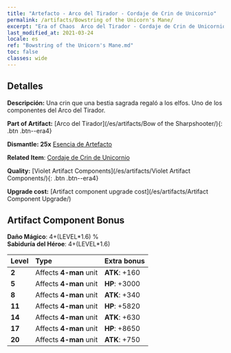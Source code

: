 ```yaml
---
title: "Artefacto - Arco del Tirador - Cordaje de Crin de Unicornio"
permalink: /artifacts/Bowstring of the Unicorn's Mane/
excerpt: "Era of Chaos  Arco del Tirador - Cordaje de Crin de Unicornio. Una crin que una bestia sagrada regaló a los elfos. Uno de los componentes del Arco del Tirador."
last_modified_at: 2021-03-24
locale: es
ref: "Bowstring of the Unicorn's Mane.md"
toc: false
classes: wide
---
```




## Detalles

 **Descripción:** Una crin que una bestia sagrada regaló a los elfos. Uno de los componentes del Arco del Tirador.

 **Part of Artifact:** [Arco del Tirador](/es/artifacts/Bow of the Sharpshooter/){: .btn .btn--era4}

 **Dismantle: 25x** [Esencia de Artefacto](/es/Items/con_905/)

 **Related Item**: [Cordaje de Crin de Unicornio](/es/Items/art_105/)

 **Quality:** [Violet Artifact Components](/es/artifacts/Violet Artifact Components/){: .btn .btn--era4}

 **Upgrade cost:** [Artifact component upgrade cost](/es/artifacts/Artifact Component Upgrade/)

## Artifact Component Bonus

  **Daño Mágico**: 4+(LEVEL\*1.6) %<br/>**Sabiduría del Héroe**: 4+(LEVEL\*1.6)

  |  Level  | Type |    Extra bonus  | 
  |:--------|:-----|:----------------| 
  | **2** | Affects **4-man** unit | **ATK**: +160 | 
  | **5** | Affects **4-man** unit | **HP**: +3000 | 
  | **8** | Affects **4-man** unit | **ATK**: +340 | 
  | **11** | Affects **4-man** unit | **HP**: +5820 | 
  | **14** | Affects **4-man** unit | **ATK**: +630 | 
  | **17** | Affects **4-man** unit | **HP**: +8650 | 
  | **20** | Affects **4-man** unit | **ATK**: +750 | 
